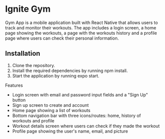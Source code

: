 # Ignite Gym
Gym App is a mobile application built with React Native that allows users to track and monitor their workouts. 
The app includes a login screen, a home page showing the workouts, a page with the workouts history and a profile page where users can check their personal information.

## Installation
1. Clone the repository.
2. Install the required dependencies by running npm install.
3. Start the application by running expo start.

Features
- Login screen with email and password input fields and a "Sign Up" button
- Sign up screen to create and account
- Home page showing a list of workouts
- Bottom navigation bar with three icons/routes: home, history of workouts and profile
- Workout details screen where users can check if they made the workout
- Profile page showing the user's name, email, and picture
